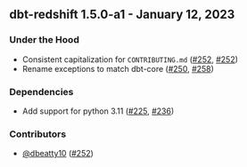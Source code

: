 ## dbt-redshift 1.5.0-a1 - January 12, 2023
### Under the Hood
- Consistent capitalization for `CONTRIBUTING.md` ([#252](https://github.com/dbt-labs/dbt-redshift/issues/252), [#252](https://github.com/dbt-labs/dbt-redshift/pull/252))
- Rename exceptions to match dbt-core ([#250](https://github.com/dbt-labs/dbt-redshift/issues/250), [#258](https://github.com/dbt-labs/dbt-redshift/pull/258))
### Dependencies
- Add support for python 3.11 ([#225](https://github.com/dbt-labs/dbt-redshift/issues/225), [#236](https://github.com/dbt-labs/dbt-redshift/pull/236))

### Contributors
- [@dbeatty10](https://github.com/dbeatty10) ([#252](https://github.com/dbt-labs/dbt-redshift/pull/252))
